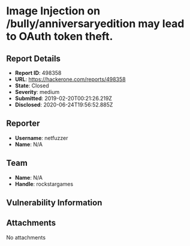 # Image Injection on /bully/anniversaryedition may lead to OAuth token theft.

## Report Details
- **Report ID**: 498358
- **URL**: https://hackerone.com/reports/498358
- **State**: Closed
- **Severity**: medium
- **Submitted**: 2019-02-20T00:21:26.219Z
- **Disclosed**: 2020-06-24T19:56:52.885Z

## Reporter
- **Username**: netfuzzer
- **Name**: N/A

## Team
- **Name**: N/A
- **Handle**: rockstargames

## Vulnerability Information


## Attachments
No attachments
